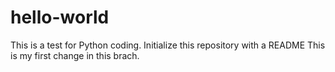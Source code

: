# hello-world
This is a test for Python coding. Initialize this repository with a README
This is my first change in this brach.
